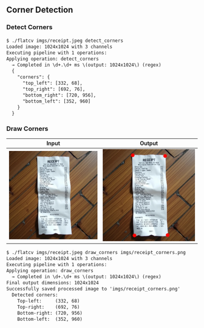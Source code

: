 ## Corner Detection

### Detect Corners

```scrut
$ ./flatcv imgs/receipt.jpeg detect_corners
Loaded image: 1024x1024 with 3 channels
Executing pipeline with 1 operations:
Applying operation: detect_corners
  → Completed in \d+.\d+ ms \(output: 1024x1024\) (regex)
  {
    "corners": {
      "top_left": [332, 68],
      "top_right": [692, 76],
      "bottom_right": [720, 956],
      "bottom_left": [352, 960]
    }
  }
```


### Draw Corners

Input | Output
------|--------
![](imgs/receipt.jpeg) | ![](imgs/receipt_corners.png)

```scrut
$ ./flatcv imgs/receipt.jpeg draw_corners imgs/receipt_corners.png
Loaded image: 1024x1024 with 3 channels
Executing pipeline with 1 operations:
Applying operation: draw_corners
  → Completed in \d+.\d+ ms \(output: 1024x1024\) (regex)
Final output dimensions: 1024x1024
Successfully saved processed image to 'imgs/receipt_corners.png'
  Detected corners:
    Top-left:     (332, 68)
    Top-right:    (692, 76)
    Bottom-right: (720, 956)
    Bottom-left:  (352, 960)
```
